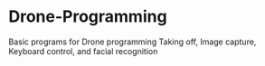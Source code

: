 # Drone-Programming
Basic programs for Drone programming Taking off, Image capture, Keyboard control, and facial recognition 
